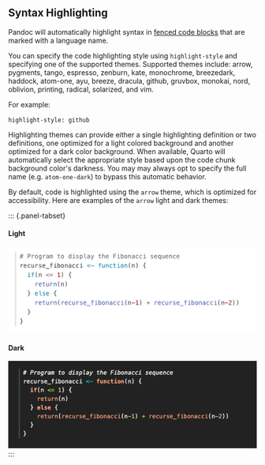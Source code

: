 
## Syntax Highlighting

Pandoc will automatically highlight syntax in [fenced code blocks](https://pandoc.org/MANUAL.html#fenced-code-blocks) that are marked with a language name.

You can specify the code highlighting style using `highlight-style` and specifying one of the supported themes. Supported themes include: arrow, pygments, tango, espresso, zenburn, kate, monochrome, breezedark, haddock, atom-one, ayu, breeze, dracula, github, gruvbox, monokai, nord, oblivion, printing, radical, solarized, and vim.

For example:

``` {.yaml}
highlight-style: github
```

Highlighting themes can provide either a single highlighting definition or two definitions, one optimized for a light colored background and another optimized for a dark color background. When available, Quarto will automatically select the appropriate style based upon the code chunk background color's darkness. You may may always opt to specify the full name (e.g. `atom-one-dark`) to bypass this automatic behavior.

By default, code is highlighted using the `arrow` theme, which is optimized for accessibility. Here are examples of the `arrow` light and dark themes:

::: {.panel-tabset}
#### Light

![](images/arrow.png)

#### Dark

![](images/arrow-dark.png)
:::
